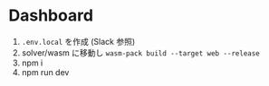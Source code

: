 # Dashboard

1. `.env.local` を作成 (Slack 参照)
2. solver/wasm に移動し `wasm-pack build --target web --release`
3. npm i
4. npm run dev
